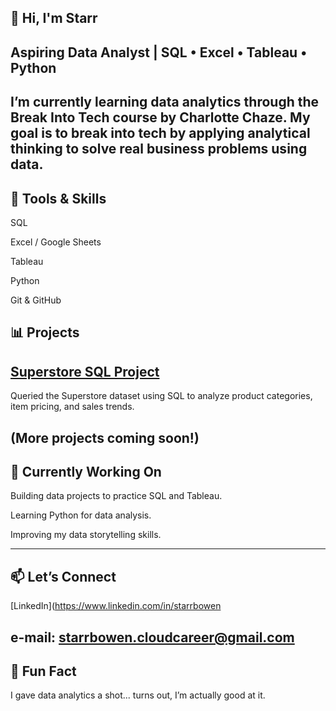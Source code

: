 ## :wave: Hi, I'm Starr 
Aspiring Data Analyst | SQL • Excel • Tableau • Python
--
I’m currently learning data analytics through the Break Into Tech course by Charlotte Chaze. My goal is to break into tech by applying analytical thinking to solve real business problems using data.
--
## :toolbox: Tools & Skills 
SQL 

Excel / Google Sheets

Tableau 

Python 

Git & GitHub 

## :bar_chart: Projects 
**[Superstore SQL Project](https://github.com/starrbowen/Superstore-SQL-Project)** 
--
Queried the Superstore dataset using SQL to analyze product categories, item pricing, and sales trends.

(More projects coming soon!)
--
## :seedling: Currently Working On 

Building data projects to practice SQL and Tableau.

Learning Python for data analysis.

Improving my data storytelling skills.

---
## :mailbox: Let’s Connect 
[LinkedIn](https://www.linkedin.com/in/starrbowen

e-mail: starrbowen.cloudcareer@gmail.com 
---
## :tada: Fun Fact 
I gave data analytics a shot... turns out, I’m actually good at it.







